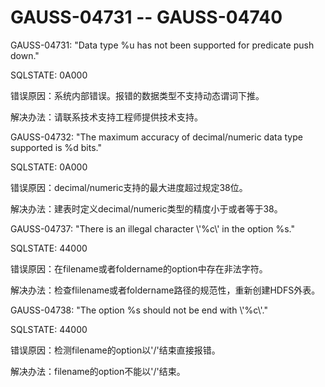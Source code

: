 # GAUSS-04731 -- GAUSS-04740

GAUSS-04731: "Data type %u has not been supported for predicate push down."

SQLSTATE: 0A000

错误原因：系统内部错误。报错的数据类型不支持动态谓词下推。

解决办法：请联系技术支持工程师提供技术支持。

GAUSS-04732: "The maximum accuracy of decimal/numeric data type supported is %d bits."

SQLSTATE: 0A000

错误原因：decimal/numeric支持的最大进度超过规定38位。

解决办法：建表时定义decimal/numeric类型的精度小于或者等于38。

GAUSS-04737: "There is an illegal character \\'%c\\' in the option %s."

SQLSTATE: 44000

错误原因：在filename或者foldername的option中存在非法字符。

解决办法：检查flilename或者foldername路径的规范性，重新创建HDFS外表。

GAUSS-04738: "The option %s should not be end with \\'%c\\'."

SQLSTATE: 44000

错误原因：检测filename的option以'/'结束直接报错。

解决办法：filename的option不能以'/'结束。


